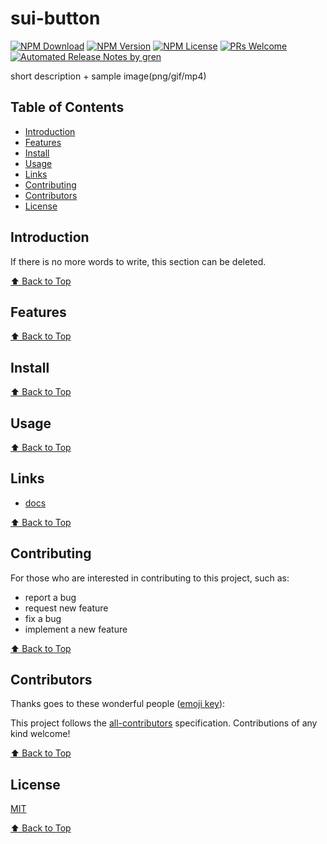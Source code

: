 # sui-button

[![NPM Download](https://badgen.net/npm/dt/@mypridelife/sui-button)](https://www.npmjs.com/package/@mypridelife/sui-button)
[![NPM Version](https://badgen.net/npm/v/@mypridelife/sui-button)](https://www.npmjs.com/package/@mypridelife/sui-button)
[![NPM License](https://badgen.net/github/license/mypridelife/sui-button)](https://github.com/mypridelife/sui-button/blob/main/LICENSE)
[![PRs Welcome](https://img.shields.io/badge/PRs-welcome-brightgreen.svg)](https://github.com/mypridelife/sui-button/pulls)
[![Automated Release Notes by gren](https://img.shields.io/badge/%F0%9F%A4%96-release%20notes-00B2EE.svg)](https://github-tools.github.io/github-release-notes/)

short description + sample image(png/gif/mp4)

## Table of Contents

- [Introduction](#introduction)
- [Features](#features)
- [Install](#install)
- [Usage](#usage)
- [Links](#links)
- [Contributing](#contributing)
- [Contributors](#contributors)
- [License](#license)

## Introduction

If there is no more words to write, this section can be deleted.

[⬆ Back to Top](#table-of-contents)

## Features

[⬆ Back to Top](#table-of-contents)

## Install

[⬆ Back to Top](#table-of-contents)

## Usage

[⬆ Back to Top](#table-of-contents)

## Links

- [docs](https://mypridelife.github.io/sui-button/)

[⬆ Back to Top](#table-of-contents)

## Contributing

For those who are interested in contributing to this project, such as:

- report a bug
- request new feature
- fix a bug
- implement a new feature

[⬆ Back to Top](#table-of-contents)

## Contributors

Thanks goes to these wonderful people ([emoji key](https://allcontributors.org/docs/en/emoji-key)):

<!-- ALL-CONTRIBUTORS-LIST:START - Do not remove or modify this section -->
<!-- prettier-ignore -->
<!-- ALL-CONTRIBUTORS-LIST:END -->

This project follows the [all-contributors](https://github.com/all-contributors/all-contributors) specification. Contributions of any kind welcome!

[⬆ Back to Top](#table-of-contents)

## License

[MIT](./LICENSE)

[⬆ Back to Top](#table-of-contents)
